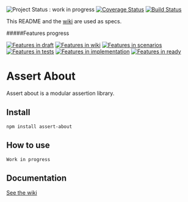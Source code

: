 ![Project Status : work in progress](https://img.shields.io/badge/Project%20status-work%20in%20progress-lightgrey.svg)
[![Coverage Status](https://coveralls.io/repos/AlexisTessier/assert-about/badge.svg?branch=master&service=github)](https://coveralls.io/github/AlexisTessier/assert-about?branch=master)
[![Build Status](https://travis-ci.org/AlexisTessier/assert-about.svg?branch=master)](https://travis-ci.org/AlexisTessier/assert-about)

This README and the [wiki](https://github.com/AlexisTessier/assert-about/wiki) are used as specs.

#####Features progress

[![Features in draft](https://badge.waffle.io/AlexisTessier/assert-about.svg?label=progress%20status%200%3A%20draft&title=draft)](http://waffle.io/AlexisTessier/assert-about)
[![Features in wiki](https://badge.waffle.io/AlexisTessier/assert-about.svg?label=progress%20status%201%3A%20wiki&title=wiki)](http://waffle.io/AlexisTessier/assert-about)
[![Features in scenarios](https://badge.waffle.io/AlexisTessier/assert-about.svg?label=progress%20status%202%3A%20scenarios&title=scenarios)](http://waffle.io/AlexisTessier/assert-about)
[![Features in tests](https://badge.waffle.io/AlexisTessier/assert-about.svg?label=progress%20status%203%3A%20tests&title=tests)](http://waffle.io/AlexisTessier/assert-about)
[![Features in implementation](https://badge.waffle.io/AlexisTessier/assert-about.svg?label=progress%20status%204%3A%20implementation&title=implementation)](http://waffle.io/AlexisTessier/assert-about)
[![Features in ready](https://badge.waffle.io/AlexisTessier/assert-about.svg?label=progress%20status%205%3A%20ready&title=ready)](http://waffle.io/AlexisTessier/assert-about)

Assert About
============

Assert about is a modular assertion library.

Install
-------

	npm install assert-about

How to use
----------

	Work in progress

Documentation
-------------

[See the wiki](https://github.com/AlexisTessier/assert-about/wiki)